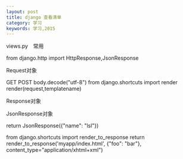 ```yaml
---
layout: post
title: django 查看清单
category: 学习
keywords: 学习,2015
---
```


views.py　常用

from django.http import HttpResponse,JsonResponse

Request对象

GET
POST
body.decode("utf-8")
from django.shortcuts import render
render(request,templatename)

Response对象

JsonResponse对象

return JsonResponse({"name": "lsl"})

from django.shortcuts import render_to_response
return render_to_response('myapp/index.html', {"foo": "bar"},
content_type="application/xhtml+xml")
